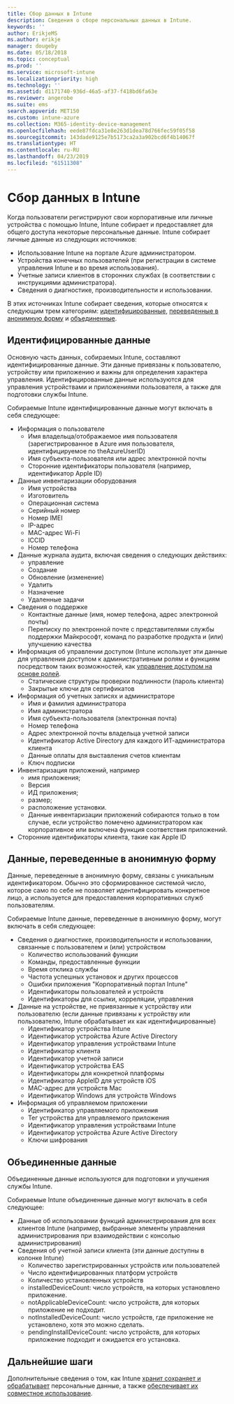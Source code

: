 ```yaml
---
title: Сбор данных в Intune
description: Сведения о сборе персональных данных в Intune.
keywords: ''
author: ErikjeMS
ms.author: erikje
manager: dougeby
ms.date: 05/18/2018
ms.topic: conceptual
ms.prod: ''
ms.service: microsoft-intune
ms.localizationpriority: high
ms.technology: ''
ms.assetid: d1171740-936d-46a5-af37-f418bd6fa63e
ms.reviewer: angerobe
ms.suite: ems
search.appverid: MET150
ms.custom: intune-azure
ms.collection: M365-identity-device-management
ms.openlocfilehash: eede87fdca31e8e263d1dea78d766fec59f05f58
ms.sourcegitcommit: 143dade9125e7b5173ca2a3a902bcd6f4b14067f
ms.translationtype: HT
ms.contentlocale: ru-RU
ms.lasthandoff: 04/23/2019
ms.locfileid: "61511308"
---
```

# <a name="data-collection-in-intune"></a>Сбор данных в Intune

Когда пользователи регистрируют свои корпоративные или личные устройства с помощью Intune, Intune собирает и предоставляет для общего доступа некоторые персональные данные. Intune собирает личные данные из следующих источников:

- Использование Intune на портале Azure администратором.
- Устройства конечных пользователей (при регистрации в системе управления Intune и во время использования).
- Учетные записи клиентов в сторонних службах (в соответствии с инструкциями администратора).
- Сведения о диагностике, производительности и использовании.

В этих источниках Intune собирает сведения, которые относятся к следующим трем категориям: [идентифицированные](#identified-data), [переведенные в анонимную форму](#pseudonymized-data) и [объединенные](#aggregated-data).

## <a name="identified-data"></a>Идентифицированные данные

Основную часть данных, собираемых Intune, составляют идентифицированные данные. Эти данные привязаны к пользователю, устройству или приложению и важны для определения характера управления. Идентифицированные данные используются для управления устройствами и приложениями пользователя, а также для подготовки службы Intune.

Собираемые Intune идентифицированные данные могут включать в себя следующее: 

- Информация о пользователе
    - Имя владельца/отображаемое имя пользователя (зарегистрированное в Azure имя пользователя, идентифицируемое по theAzureUserID)
    - Имя субъекта-пользователя или адрес электронной почты
    - Сторонние идентификаторы пользователя (например, идентификатор Apple ID)
- Данные инвентаризации оборудования
    - Имя устройства
    - Изготовитель
    - Операционная система
    - Серийный номер
    - Номер IMEI
    - IP-адрес
    - MAC-адрес Wi-Fi
    - ICCID
    - Номер телефона
- Данные журнала аудита, включая сведения о следующих действиях:
    - управление
    - Создание
    - Обновление (изменение)
    - Удалить
    - Назначение
    - Удаленные задачи
- Сведения о поддержке
    - Контактные данные (имя, номер телефона, адрес электронной почты)
    - Переписку по электронной почте с представителями службы поддержки Майкрософт, команд по разработке продукта и (или) улучшению качества
- Информация об управлении доступом (Intune использует эти данные для управления доступом к административным ролям и функциям посредством таких возможностей, как [управление доступом на основе ролей](role-based-access-control.md).
    - Статические структуры проверки подлинности (пароль клиента)
    - Закрытые ключи для сертификатов 
- Информация об учетных записях и администраторе
    - Имя и фамилия администратора
    - Имя администратора
    - Имя субъекта-пользователя (электронная почта)
    - Номер телефона
    - Адрес электронной почты владельца учетной записи
    - Идентификатор Active Directory для каждого ИТ-администратора клиента
    - Данные оплаты для выставления счетов клиентам
    - Ключ подписки
- Инвентаризация приложений, например
    - имя приложения;
    - Версия
    - ИД приложения;
    - размер;
    - расположение установки.
    - Данные инвентаризации приложений собираются только в том случае, если устройство помечено администратором как корпоративное или включена функция соответствия приложений.  
- Сторонние идентификаторы клиента, такие как Apple ID 

## <a name="pseudonymized-data"></a>Данные, переведенные в анонимную форму

Данные, переведенные в анонимную форму, связаны с уникальным идентификатором. Обычно это сформированное системой число, которое само по себе не позволяет идентифицировать конкретное лицо, а используется для предоставления корпоративных служб пользователям. 

Собираемые Intune данные, переведенные в анонимную форму, могут включать в себя следующее: 

- Сведения о диагностике, производительности и использовании, связанные с пользователем и (или) устройством
    - Количество использований функции
    - Команды, предоставленные функции
    - Время отклика службы
    - Частота успешных установок и других процессов
    - Ошибки приложения "Корпоративный портал Intune"
    - Идентификаторы пользователей и устройств
    - Идентификаторы для ссылки, корреляции, управления 
- Данные на устройстве, не привязанные к устройству или пользователю (если данные привязаны к устройству или пользователю, Intune обрабатывает их как идентифицированные)
    - Идентификатор устройства Intune
    - Идентификатор устройства Azure Active Directory
    - Идентификатор управления устройствами Intune
    - Идентификатор клиента
    - Идентификатор учетной записи
    - Идентификатор устройства EAS
    - Идентификаторы для конкретной платформы
    - Идентификатор AppleID для устройств iOS
    - MAC-адрес для устройств Mac
    - Идентификатор Windows для устройств Windows
- Информация об управляемом приложении
    - Идентификатор управляемого приложения
    - Тег устройства для управляемого приложения
    - Идентификатор управления устройствами Intune
    - Идентификатор устройства Azure Active Directory
    - Ключи шифрования

## <a name="aggregated-data"></a>Объединенные данные

Объединенные данные используются для подготовки и улучшения службы Intune. 

Собираемые Intune объединенные данные могут включать в себя следующее: 

- Данные об использовании функций администрирования для всех клиентов Intune (например, выбранные элементы управления администрирования при взаимодействии с консолью администрирования)
- Сведения об учетной записи клиента (эти данные доступны в колонке Intune)
    - Количество зарегистрированных устройств или пользователей
    - Число идентифицированных платформ устройств  
    - Количество установленных устройств
    - installedDeviceCount: число устройств, на которых установлено приложение.
    - notApplicableDeviceCount: число устройств, для которых приложение не подходит.
    - notInstalledDeviceCount: число устройств, где приложение не установлено, хотя это можно сделать.
    - pendingInstallDeviceCount: число устройств, для которых приложение подходит и ожидается его установка.
    
## <a name="next-steps"></a>Дальнейшие шаги

Дополнительные сведения о том, как Intune [хранит сохраняет и обрабатывает](privacy-data-store-process.md) персональные данные, а также [обеспечивает их совместное использование](privacy-data-secure-share.md). 
